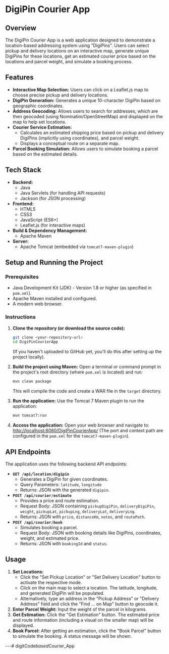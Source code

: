 # DigiPin Courier App

## Overview

The DigiPin Courier App is a web application designed to demonstrate a location-based addressing system using "DigiPins". Users can select pickup and delivery locations on an interactive map, generate unique DigiPins for these locations, get an estimated courier price based on the locations and parcel weight, and simulate a booking process.

## Features

* **Interactive Map Selection:** Users can click on a Leaflet.js map to choose precise pickup and delivery locations.
* **DigiPin Generation:** Generates a unique 10-character DigiPin based on geographic coordinates.
* **Address Geocoding:** Allows users to search for addresses, which are then geocoded (using Nominatim/OpenStreetMap) and displayed on the map to help set locations.
* **Courier Service Estimation:**
    * Calculates an estimated shipping price based on pickup and delivery DigiPins (implicitly using coordinates), and parcel weight.
    * Displays a conceptual route on a separate map.
* **Parcel Booking Simulation:** Allows users to simulate booking a parcel based on the estimated details.

## Tech Stack

* **Backend:**
    * Java
    * Java Servlets (for handling API requests)
    * Jackson (for JSON processing)
* **Frontend:**
    * HTML5
    * CSS3
    * JavaScript (ES6+)
    * Leaflet.js (for interactive maps)
* **Build & Dependency Management:**
    * Apache Maven
* **Server:**
    * Apache Tomcat (embedded via `tomcat7-maven-plugin`)

## Setup and Running the Project

### Prerequisites

* Java Development Kit (JDK) - Version 1.8 or higher (as specified in `pom.xml`).
* Apache Maven installed and configured.
* A modern web browser.

### Instructions

1.  **Clone the repository (or download the source code):**
    ```bash
    git clone <your-repository-url>
    cd DigiPinCourierApp 
    ```
    (If you haven't uploaded to GitHub yet, you'll do this after setting up the project locally).

2.  **Build the project using Maven:**
    Open a terminal or command prompt in the project's root directory (where `pom.xml` is located) and run:
    ```bash
    mvn clean package
    ```
    This will compile the code and create a WAR file in the `target` directory.

3.  **Run the application:**
    Use the Tomcat 7 Maven plugin to run the application:
    ```bash
    mvn tomcat7:run
    ```

4.  **Access the application:**
    Open your web browser and navigate to:
    [http://localhost:8080/DigiPinCourierApp/](http://localhost:8080/DigiPinCourierApp/)
    (The port and context path are configured in the `pom.xml` for the `tomcat7-maven-plugin`).

## API Endpoints

The application uses the following backend API endpoints:

* **`GET /api/location/digipin`**
    * Generates a DigiPin for given coordinates.
    * Query Parameters: `latitude`, `longitude`
    * Returns: JSON with the generated `digipin`.
* **`POST /api/courier/estimate`**
    * Provides a price and route estimation.
    * Request Body: JSON containing `pickupDigiPin`, `deliveryDigiPin`, `weight`, `pickupLat`, `pickupLng`, `deliveryLat`, `deliveryLng`.
    * Returns: JSON with `price`, `distanceKm`, `notes`, and `routePath`.
* **`POST /api/courier/book`**
    * Simulates booking a parcel.
    * Request Body: JSON with booking details like DigiPins, coordinates, weight, and estimated price.
    * Returns: JSON with `bookingId` and `status`.

## Usage

1.  **Set Locations:**
    * Click the "Set Pickup Location" or "Set Delivery Location" button to activate the respective mode.
    * Click on the main map to select a location. The latitude, longitude, and generated DigiPin will be populated.
    * Alternatively, type an address in the "Pickup Address" or "Delivery Address" field and click the "Find ... on Map" button to geocode it.
2.  **Enter Parcel Weight:** Input the weight of the parcel in kilograms.
3.  **Get Estimation:** Click the "Get Estimation" button. The estimated price and route information (including a visual on the smaller map) will be displayed.
4.  **Book Parcel:** After getting an estimation, click the "Book Parcel" button to simulate the booking. A status message will be shown.

---#   d i g i t C o d e _ b a s e d _ C o u r i e r _ A p p  
 